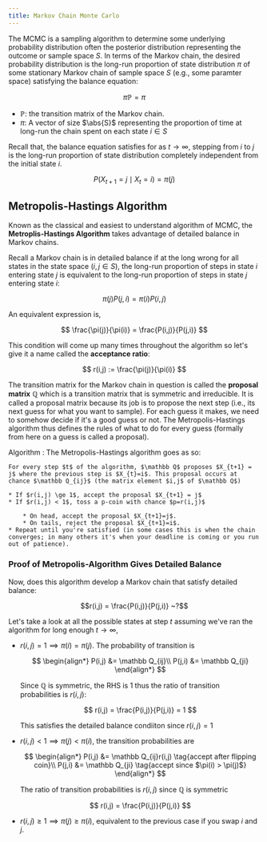 ```yaml
---
title: Markov Chain Monte Carlo
---
```


The MCMC is a sampling algorithm to determine some underlying probability distribution often the posterior distribution representing the outcome or sample space $S$. In terms of the Markov chain, the desired probability distribution is the long-run proportion of state distribution $\pi$ of some stationary Markov chain of sample space $S$ (e.g., some paramter space) satisfying the balance equation:

$$
\pi \mathbb P  = \pi
$$

* $\mathbb P$: the transition matrix of the Markov chain.
* $\pi$: A vector of size $\abs{S}$ representing the proportion of time at long-run the chain spent on each state $i \in S$

Recall that, the balance equation satisfies for as $t \rightarrow \infty$, stepping from $i$ to $j$ is the long-run proportion of state distribution completely independent from the initial state $i$.

$$
P(X_{t+1} = j \mid X_t = i) = \pi(j)
$$

## Metropolis-Hastings Algorithm

Known as the classical and easiest to understand algorithm of MCMC, the **Metroplis-Hastings Algorithm** takes advantage of detailed balance in Markov chains.

Recall a Markov chain is in detailed balance if at the long wrong for all states in the state space $(i,j \in S)$, the long-run proportion of steps in state $i$ entering state $j$ is equivalent to the long-run proportion of steps in state $j$ entering state $i$:

$$
\pi(j)P(j, i) = \pi(i)P(i,j)
$$

An equivalent expression is,

$$
\frac{\pi(j)}{\pi(i)} = \frac{P(i,j)}{P(j,i)}
$$

This condition will come up many times throughout the algorithm so let's give it a name called the **acceptance ratio**:

$$
r(i,j) := \frac{\pi(j)}{\pi(i)}
$$

The transition matrix for the Markov chain in question is called the **proposal matrix** $\mathbb Q$ which is a transition matrix that is symmetric and irreducible. It is called a proposal matrix because its job is to propose the next step (i.e., its next guess for what you want to sample). For each guess it makes, we need to somehow decide if it's a good guess or not. The Metropolis-Hastings algorithm thus defines the rules of what to do for every guess (formally from here on a guess is called a proposal).

Algorithm
: The Metropolis-Hastings algorithm goes as so:

	For every step $t$ of the algorithm, $\mathbb Q$ proposes $X_{t+1} = j$ where the previous step is $X_{t}=i$. This proposal occurs at chance $\mathbb Q_{ij}$ (the matrix element $i,j$ of $\mathbb Q$)

	* If $r(i,j) \ge 1$, accept the proposal $X_{t+1} = j$
	* If $r(i,j) < 1$, toss a p-coin with chance $p=r(i,j)$

		* On head, accept the proposal $X_{t+1}=j$.
		* On tails, reject the proposal $X_{t+1}=i$.
	* Repeat until you're satisfied (in some cases this is when the chain converges; in many others it's when your deadline is coming or you run out of patience).

### Proof of Metropolis-Algorithm Gives Detailed Balance

Now, does this algorithm develop a Markov chain that satisfy detailed balance:

$$r(i,j) = \frac{P(i,j)}{P(j,i)} ~?$$

Let's take a look at all the possible states at step $t$ assuming we've ran the algorithm for long enough  $t \rightarrow \infty$,

* $r(i,j)=1 \implies \pi(i) = \pi(j)$. The probability of transition is

	$$
	\begin{align*}
	P(i,j) &= \mathbb Q_{ij}\\
	P(j,i) &= \mathbb Q_{ji}
	\end{align*}
	$$

	Since $\mathbb Q$ is symmetric, the RHS is $1$ thus the ratio of transition probabilities is $r(i,j)$:

	$$
	r(i,j) = \frac{P(i,j)}{P(j,i)} = 1
	$$

	This satisfies the detailed balance condiiton since $r(i,j) = 1$

* $r(i,j) < 1 \implies \pi(j) < \pi(i)$, the transition probabilities are

	$$
	\begin{align*}
	P(i,j) &= \mathbb Q_{ij}r(i,j) \tag{accept after flipping coin}\\
	P(j,i) &= \mathbb Q_{ji} \tag{accept since $\pi(i) > \pi(j)$}
	\end{align*}
	$$

	The ratio of transition probabilities is $r(i,j)$ since $\mathbb Q$ is symmetric

	$$
	r(i,j) = \frac{P(i,j)}{P(j,i)}
	$$

* $r(i,j) \ge 1 \implies \pi(j) \ge \pi(i)$, equivalent to the previous case if you swap $i$ and $j$.